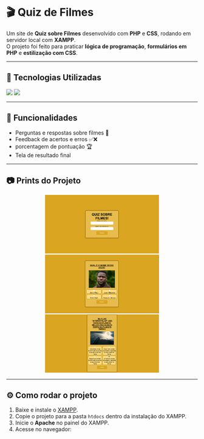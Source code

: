 # 🎬 Quiz de Filmes  

Um site de **Quiz sobre Filmes** desenvolvido com **PHP** e **CSS**, rodando em servidor local com **XAMPP**.  
O projeto foi feito para praticar **lógica de programação**, **formulários em PHP** e **estilização com CSS**.  

---

## 🚀 Tecnologias Utilizadas

<p align="left">
  <img src="https://cdn.jsdelivr.net/gh/devicons/devicon/icons/php/php-original.svg" width="50"/>
  <img src="https://cdn.jsdelivr.net/gh/devicons/devicon/icons/css3/css3-original.svg" width="50"/>
</p>

---

## 📌 Funcionalidades
- Perguntas e respostas sobre filmes 🎥  
- Feedback de acertos e erros ✅❌  
- porcentagem de pontuação 🏆  
- Tela de resultado final  

---

## 📷 Prints do Projeto

<p align="center">
  <img src="./prints/inicial.png" width="300"/>
  <img src="./prints/p1.png" width="300"/>
  <img src="./prints/p8.png" width="300"/>
</p>

---

## ⚙️ Como rodar o projeto

1. Baixe e instale o [XAMPP](https://www.apachefriends.org/).  
2. Copie o projeto para a pasta `htdocs` dentro da instalação do XAMPP.  
3. Inicie o **Apache** no painel do XAMPP.  
4. Acesse no navegador: